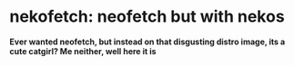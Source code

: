 # nekofetch: neofetch but with nekos
**Ever wanted neofetch, but instead on that disgusting distro image, its a cute catgirl? Me neither, well here it is**

